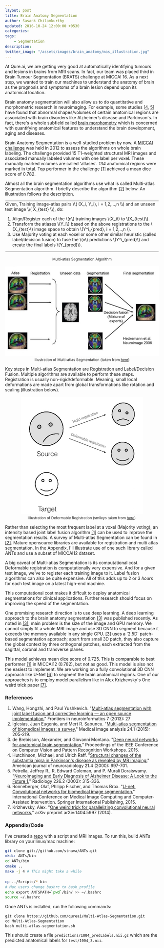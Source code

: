 ```yaml
---
layout: post
title: Brain Anatomy Segmentation
author: Sasank Chilamkurthy
updated: 2016-10-24 12:00:00 +0530
categories:
tags:
    - Segmentation
description:
twitter_image: "/assets/images/brain_anatomy/mas_illustration.jpg"
---
```


At Qure.ai, we are getting very good at automatically identifying tumours and lesions in brains from MRI scans. In fact, our team was placed third in Brain Tumour Segmentation (BRATS) challenge at MICCAI 16. 
As a next step, we wanted to train our machines to understand the anatomy of brain as the prognosis and symptoms of a brain lesion depend upon its anatomical location.

Brain anatomy segmentation will also allow us to do quantitative and morphometric research in neuroimaging. 
For example, some studies [[4](#alz-reference-1), [5](#alz-reference-2)] have found that abnormal shapes/volumes of certain anatomical regions are associated with brain disorders like Alzheimer’s disease and Parkinson's. 
In fact, there's a whole subfield called [brain morphometry](https://en.wikipedia.org/wiki/Brain_morphometry) which is concerned with quantifying anatomical features to understand the brain development, aging and diseases.

Brain Anatomy Segmentation is a well-studied problem by now. A [MICCAI challenge](https://masi.vuse.vanderbilt.edu/workshop2012/index.php/Main_Page) was held in 2012 to assess the algorithms on whole brain labeling. The challenge provided 15 T1-weighted structural MRI images and associated manually labeled volumes with one label per voxel. These manually marked volumes are called 'atlases'. *134* anatomical regions were marked in total. Top performer in the challenge [[1]](#top-reference) achieved a mean dice score of 0.782.

Almost all the brain segmentation algorithms use what is called Multi-atlas Segmentation algorithm. I briefly describe the algorithm [[2]](#survey-reference) below. An illustration follows the description.

<hr style="margin: 1px">
Given, Training image-atlas pairs \\( (X_i, Y_i), i = 1,2,...,n \\) and an unseen test image \\( X_{test} \\), do:

1. Align/Register each of the \\(n\\) training images \\(X_i\\) to \\(X_{test}\\).
2. Transform the atlases \\(Y_i\\) based on the above registrations to the \\(X_{test}\\) image space to obtain \\(Y^i_{pred}, i = 1,2,..,n \\).
3. Use Majority voting at each voxel or some other similar heuristic (called label/decision fusion) to fuse the \\(n\\) predictions \\(Y^i_{pred}\\) and create the final labels \\(Y_{pred}\\).

<hr style="margin: 1px">

<p align="center"> <small>Multi-atlas Segmentation Algorithm</small> </p>

<p align="center">
    <img src="/assets/images/brain_anatomy/mas_illustration.jpg" alt="Illustration of Multi-atlas Segmentation">
    <br>
    <small>Illustration of Multi-atlas Segmentation (taken from <a href="http://www.slideshare.net/ktoshik/machine-learning-applications-in-medicine-olga-senyukova">here</a>)</small>
</p>

Key steps in Multi-atlas Segmentation are Registration and Label/Decision Fusion. Multiple algorithms are available to perform these steps. 
Registration is usually non-rigid/deformable. Meaning, small local deformations are made apart from global transformations like rotation and scaling (illustration below).

<p align="center">
    <img src="/assets/images/brain_anatomy/registration.jpg" alt="Illustration of  Registration">
    <br>
    <small>Illustration of Deformable Registration (smileys taken from <a href="http://ww2.odu.edu/~kiftekha/ECE783_883/image%20registration.pdf">here</a>)</small>
</p>

Rather than selecting the most frequent label at a voxel (Majority voting), an intensity based joint label fusion algorithm [[1]](#top-reference) can be used to improve the segmentation results.
A survey of Multi-atlas Segmentation can be found in [[2]](#survey-reference). 
Mature opensource libraries are available for registration and multi atlas segmentation. In the [Appendix](#appendix), I'll illustrate use of one such library called ANTs and use a subset of MICCAI12 dataset. 

A big caveat of Multi-atlas Segmentation is its computational cost. Deformable registration is computationally very expensive. And for a given test image, we've to register each training image to it. Label fusion algorithms can also be quite expensive. All of this adds up to 2 or 3 *hours* for each test image on a latest high-end machine.

This computational cost makes it diffcult to deploy anatomical segmentations for clinical applications. Further research should focus on improving the speed of the segmentation.

One promising research direction is to use deep learning. A deep learning approach to the brain anatomy segmentation [[3]](#deep-reference) was published recently. 
As noted in [[3]](#deep-reference), main problem is the size of the image and GPU memory. 
We cannot simply fit a whole MRI image and use 3D CNN to segment because it exceeds the memory available in any single GPU. 
[[3]](#deep-reference) uses a '2.5D' patch-based segmentation approach; 
apart from small 3D patch, they also capture the global context by three orthogonal patches, each extracted from the sagittal, coronal and transverse planes.

This model achieves mean dice score of 0.725. This is comparable to best performer [[1]](#top-reference) in MICCAI12 (0.782), but not as good. 
This model is also not the easiest to implement. 
We are working on a fully convolutional 3D CNN approach like U-Net [[6]]() to segment the brain anatomical regions. One of our approaches is to employ model parallelism like in Alex Krizhevsky's One weird trick paper [[7]](#weird-reference).

### References

1. <a name="top-reference"></a>Wang, Hongzhi, and Paul Yushkevich. "[Multi-atlas segmentation with joint label fusion and corrective learning — an open source implementation.](http://www.ncbi.nlm.nih.gov/pmc/articles/PMC3837555/)" Frontiers in neuroinformatics 7 (2013): 27
2. <a name="survey-reference"></a> Iglesias, Juan Eugenio, and Mert R. Sabuncu. "[Multi-atlas segmentation of biomedical images: a survey.](http://arxiv.org/abs/1412.3421)" Medical image analysis 24.1 (2015): 205-219.
3. <a name="deep-reference"></a>de Brebisson, Alexander, and Giovanni Montana. "[Deep neural networks for anatomical brain segmentation.](https://arxiv.org/abs/1502.02445)" Proceedings of the IEEE Conference on Computer Vision and Pattern Recognition Workshops. 2015. 
4. <a name="alz-reference-1"></a>Hutchinson, Michael, and Ulrich Raff. "[Structural changes of the substantia nigra in Parkinson's disease as revealed by MR imaging.](http://www.ajnr.org/content/21/4/697.long)" American journal of neuroradiology 21.4 (2000): 697-701.
5. <a name="alz-reference-2"></a>Petrella, Jeffrey R., R. Edward Coleman, and P. Murali Doraiswamy. "[Neuroimaging and Early Diagnosis of Alzheimer Disease: A Look to the Future 1.](http://pubs.rsna.org/doi/full/10.1148/radiol.2262011600)" Radiology 226.2 (2003): 315-336.
6. <a name="unet-reference"></a>Ronneberger, Olaf, Philipp Fischer, and Thomas Brox. "[U-net: Convolutional networks for biomedical image segmentation.](https://arxiv.org/abs/1505.04597)" International Conference on Medical Image Computing and Computer-Assisted Intervention. Springer International Publishing, 2015.
7. <a name="weird-reference"></a>Krizhevsky, Alex. "[One weird trick for parallelizing convolutional neural networks.](https://arxiv.org/abs/1404.5997)" arXiv preprint arXiv:1404.5997 (2014).


### Appendix/Code<a name="appendix"></a>

I've created a [repo](https://github.com/qureai/Multi-Atlas-Segmentation) with a script and MRI images. To run this, build ANTs library on your linux/mac machine:

```bash
git clone git://github.com/stnava/ANTs.git
mkdir ANTs/bin
cd ANTs/bin
cmake ..
make -j 4 # This might take a while

cp ../Scripts/* bin
# Mac users change bashrc to bash_profile
echo export ANTSPATH=`pwd`/bin/ >> ~/.bashrc 
source ~/.bashrc
```

Once ANTs is installed, run the following commands:

```
git clone https://github.com/qureai/Multi-Atlas-Segmentation.git
cd Multi-Atlas-Segmentation
bash multi-atlas-segmentation.sh
```

This should create a file `predictions/1004_predLabels.nii.gz` which are the predicted anatomical labels for `test/1004_3.nii`.

<script type="text/javascript"
    src="http://cdn.mathjax.org/mathjax/latest/MathJax.js?config=TeX-AMS-MML_HTMLorMML">
</script>